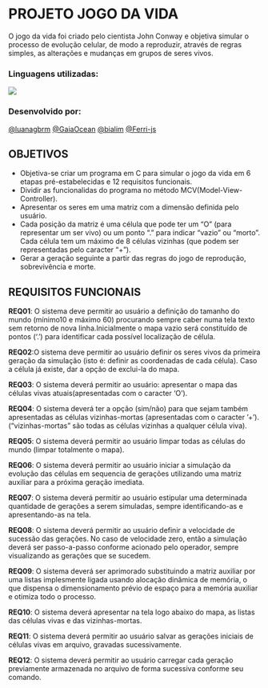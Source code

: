 # PROJETO JOGO DA VIDA

O jogo da vida foi criado pelo cientista John Conway e objetiva simular o processo de evolução celular, de modo a reproduzir, através de regras simples, as alterações e mudanças em grupos de seres vivos.

### Linguagens utilizadas:
<img src = "https://img.shields.io/badge/C-248a3f?style=for-the-badge&logo=c&logoColor=white" />

### Desenvolvido por:
[@luanagbrm](https://github.com/luanagbrm) [@GaiaOcean](https://github.com/GaiaOcean) [@bialim](https://github.com/bialim) [@Ferri-js](https://github.com/Ferri-js) 

## OBJETIVOS

- Objetiva-se criar um programa em C para simular o jogo da vida em 6 etapas pré-estabelecidas e 12 requisitos funcionais.
- Dividir as funcionalidas do programa no método MCV(Model-View-Controller).
- Apresentar os seres em uma matriz com a dimensão definida pelo usuário.
- Cada posição da matriz é uma célula que pode ter um “O” (para representar um ser vivo) ou um ponto “.” para indicar “vazio” ou “morto”. Cada célula tem um
máximo de 8 células vizinhas (que podem ser representadas pelo caracter “+”).
- Gerar a geração seguinte a partir das regras do jogo de reprodução, sobrevivência e morte.

## REQUISITOS FUNCIONAIS

<b>REQ01</b>: O sistema deve permitir ao usuário a definição do tamanho do mundo (mínimo10 e máximo 60) procurando sempre caber numa tela texto sem retorno de nova linha.Inicialmente o mapa vazio será constituído de pontos (‘.’) para identificar cada possível localização de célula. 

<b>REQ02</b>:O sistema deve permitir ao usuário definir os seres vivos da primeira geração da simulação (isto é: definir as coordenadas de cada célula). Caso a célula já existe, dar a opção de exclui-la do mapa. 

<b>REQ03</b>: O sistema deverá permitir ao usuário: apresentar o mapa das células vivas atuais(apresentadas com o caracter ‘O’).

<b>REQ04</b>: O sistema deverá ter a opção (sim/não) para que sejam também apresentadas as células vizinhas-mortas (apresentadas com o caracter ’+’).(“vizinhas-mortas” são todas as células vizinhas a qualquer célula viva). 

<b>REQ05</b>: O sistema deverá permitir ao usuário limpar todas as células do mundo (limpar totalmente o mapa).

<b>REQ06</b>:  O sistema deverá permitir ao usuário iniciar a simulação da evolução das células em sequencia de gerações utilizando uma matriz auxiliar para a próxima geração imediata.

<b>REQ07</b>: O sistema deverá permitir ao usuário estipular uma determinada quantidade de gerações a serem simuladas, sempre identificando-as e apresentando-as na tela. 

<b>REQ08</b>: O sistema deverá permitir ao usuário definir a velocidade de sucessão das
gerações. No caso de velocidade zero, então a simulação deverá ser passo-a-passo conforme acionado pelo operador, sempre visualizando as gerações que se sucedem. 

<b>REQ09</b>: O sistema deverá ser aprimorado substituindo a matriz auxiliar por uma listas implesmente ligada usando alocação dinâmica de memória, o que dispensa o dimensionamento prévio de espaço para a memória auxiliar e otimiza todo o processo.

<b>REQ10</b>: O sistema deverá apresentar na tela logo abaixo do mapa, as listas das células vivas e das vizinhas-mortas.

<b>REQ11</b>: O sistema deverá permitir ao usuário salvar as gerações iniciais de células vivas em arquivo, gravadas sucessivamente. 

<b>REQ12</b>: O sistema deverá permitir ao usuário carregar cada geração previamente
armazenada no arquivo de forma sucessiva conforme seu comando. 

##






















